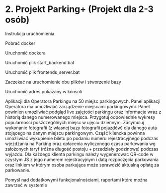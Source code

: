 # 2. Projekt Parking+ (Projekt dla 2-3 osób)

Instrukcja uruchomienia: 

Pobrać docker 

Uruchomić dockera 

Uruchomić plik start_backend.bat 

Uruchomić plik frontends_server.bat 

Zaczekać na uruchomienie obu plików i stworzenie bazy 

Uruchomić adres pokazany w konsoli 
 

Aplikacji dla Operatora Parkingu na 50 miejsc parkingowych. Panel aplikacji Operatora ma
umożliwiać zarządzenie miejscami parkingowymi. Panel powinien umożliwiać podgląd live
zajętości parkingu oraz informacje wraz z historią danego numerowanego miejsca. Przygotuj
odpowiednie wykresy popularności poszczególnych miejsc w ujęciu dziennym. Zasymuluj
wykonanie fotografii (z własnej bazy fotografii pojazdów) dla danego auta stojącego na danym
miejscu parkingowym. Część kliencka powinna umożliwiać wykupienie biletu po podaniu numeru
rejestracyjnego podczas wjeżdżania na Parking oraz opłacenia wyliczonego czasu parkowania wg
założonych taryf (różna długość postoju + przedziały godzinowe) podczas wyjazdu. Dla każdego
klienta parkingu należy wygenerować QR-code w czystym JS z jego numerem rejestracyjnym i
datą rozpoczęcia parkowania oraz linkiem w którym osoba parkująca może sprawdzić aktualną
opłatę za parkowanie.

Pomyśl nad dodatkowymi funkcjonalnościami, raportami które można zawrzeć w systemie

